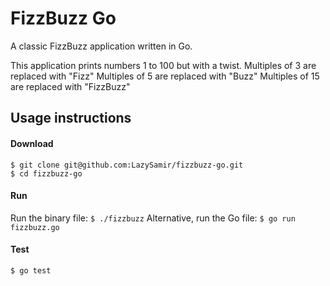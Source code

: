 # FizzBuzz Go
A classic FizzBuzz application written in Go. 

This application prints numbers 1 to 100 but with a twist.
Multiples of 3 are replaced with "Fizz"
Multiples of 5 are replaced with "Buzz"
Multiples of 15 are replaced with "FizzBuzz"

## Usage instructions
#### Download
```
$ git clone git@github.com:LazySamir/fizzbuzz-go.git
$ cd fizzbuzz-go
```
#### Run
Run the binary file:
`$ ./fizzbuzz`
Alternative, run the Go file:
`$ go run fizzbuzz.go`

#### Test
`$ go test`